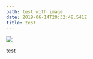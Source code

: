 ```yaml
---
path: test with image
date: 2019-06-14T20:32:48.541Z
title: test
---
```

![](/img/screen-shot-2019-06-14-at-11.23.57.png)

test
